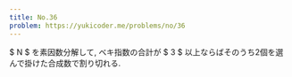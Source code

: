 ```yaml
---
title: No.36
problem: https://yukicoder.me/problems/no/36
---
```

$ N $ を素因数分解して, ベキ指数の合計が $ 3 $ 以上ならばそのうち2個を選んで掛けた合成数で割り切れる.
